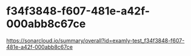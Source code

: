 # f34f3848-f607-481e-a42f-000abb8c67ce
https://sonarcloud.io/summary/overall?id=examly-test_f34f3848-f607-481e-a42f-000abb8c67ce
